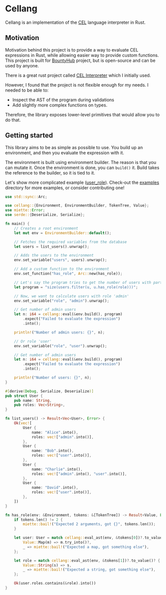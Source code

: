 # Cellang

Cellang is an implementation of the [CEL](https://cel.dev/) language interpreter in Rust.

## Motivation

Motivation behind this project is to provide a way to evaluate CEL expressions in Rust, while allowing
easier way to provide custom functions. This project is built for [BountyHub](https://bountyhub.org) project,
but is open-source and can be used by anyone.

There is a great rust project called [CEL Interpreter](https://crates.io/crates/cel-interpreter) which I initially used.

However, I found that the project is not flexible enough for my needs. I needed to be able to:
- Inspect the AST of the program during validations
- Add slightly more complex functions on types.

Therefore, the library exposes lower-level primitives that would allow you to do that.

## Getting started

This library aims to be as simple as possible to use. You build up an environment, and then you evaluate the expression with it.

The environment is built using environment builder. The reason is that you can mutate it. Once the
environment is done, you can `build()` it. Build takes the reference to the builder, so it is tied
to it.

Let's show more complicated example ([user_role](./examples/user_role.rs)). Check-out the [examples](./examples/) directory for more examples, or consider contributing one!

```rust
use std::sync::Arc;

use cellang::{Environment, EnvironmentBuilder, TokenTree, Value};
use miette::Error;
use serde::{Deserialize, Serialize};

fn main() {
    // Creates a root environment
    let mut env = EnvironmentBuilder::default();

    // Fetches the required variables from the database
    let users = list_users().unwrap();

    // Adds the users to the environment
    env.set_variable("users", users).unwrap();

    // Add a custom function to the environment
    env.set_function("has_role", Arc::new(has_role));

    // Let's say the program tries to get the number of users with particular role
    let program = "size(users.filter(u, u.has_role(role)))";

    // Now, we want to calculate users with role 'admin'
    env.set_variable("role", "admin").unwrap();

    // Get number of admin users
    let n: i64 = cellang::eval(&env.build(), program)
        .expect("Failed to evaluate the expression")
        .into();

    println!("Number of admin users: {}", n);

    // Or role 'user'
    env.set_variable("role", "user").unwrap();

    // Get number of admin users
    let n: i64 = cellang::eval(&env.build(), program)
        .expect("Failed to evaluate the expression")
        .into();

    println!("Number of users: {}", n);
}

#[derive(Debug, Serialize, Deserialize)]
pub struct User {
    pub name: String,
    pub roles: Vec<String>,
}

fn list_users() -> Result<Vec<User>, Error> {
    Ok(vec![
        User {
            name: "Alice".into(),
            roles: vec!["admin".into()],
        },
        User {
            name: "Bob".into(),
            roles: vec!["user".into()],
        },
        User {
            name: "Charlie".into(),
            roles: vec!["admin".into(), "user".into()],
        },
        User {
            name: "David".into(),
            roles: vec!["user".into()],
        },
    ])
}

fn has_role(env: &Environment, tokens: &[TokenTree]) -> Result<Value, Error> {
    if tokens.len() != 2 {
        miette::bail!("Expected 2 arguments, got {}", tokens.len());
    }

    let user: User = match cellang::eval_ast(env, &tokens[0])?.to_value()? {
        Value::Map(m) => m.try_into()?,
        _ => miette::bail!("Expected a map, got something else"),
    };

    let role = match cellang::eval_ast(env, &tokens[1])?.to_value()? {
        Value::String(s) => s,
        _ => miette::bail!("Expected a string, got something else"),
    };

    Ok(user.roles.contains(&role).into())
}
```
